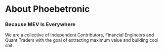 # About Phoebetronic

### Because MEV Is Everywhere

We are a collective of Independent Contributors, Financial Engineers and Quant
Traders with the goal of extracting maximum value and building cool shit.
